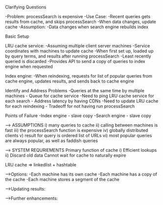 Clarifying Questions

-Problem: processSearch is expensive
-Use Case:
-Recent queries gets results from cache, and skips processSearch
-When data changes, update cache
-Assumption:
-Data changes when search engine rebuilds index

Basic Setup

LRU cache service:
-Assuming multiple client server machines
-Service coordinates with machines to update cache
-When first set up, loaded up by query terms, and results after running processSearch
-Least recently queried is discarded
-Provides API to send a copy of queries to index engine when requested

Index engine:
-When reindexing, requests for list of popular queries from cache engine, updates results, and sends back to cache engine

Identify and Address Problems
-Queries at the same time by multiple machines - Queue for cache service
-Need to ping LRU cache service for each search -
Address latency by having CDNs
-Need to update LRU cache for each reindexing -
Tradeoff for not having run processSearch

Points of Failure
-Index engine - slave copy
-Search engine - slave copy

--> ASSUMPTIONS
i) many queries to cache
ii) calling between machines is fast
iii) the processSearch function is expensive
iv) globally distributed clients
v) result for query is ordered list of URLs
vi) most popular queries are always popular, as well as faddish queries

--> SYSTEM REQURIEMENTS
Primary function of cache
i) Efficient lookups
ii) Discard old data
Cannot wait for cache to naturally expire

LRU cache => linkedlist + hashtable

-->Options:
-Each machine has its own cache
-Each machine has a copy of the cache
-Each machine stores a segment of the cache

-->Updating results:

-->Further enhancements:
